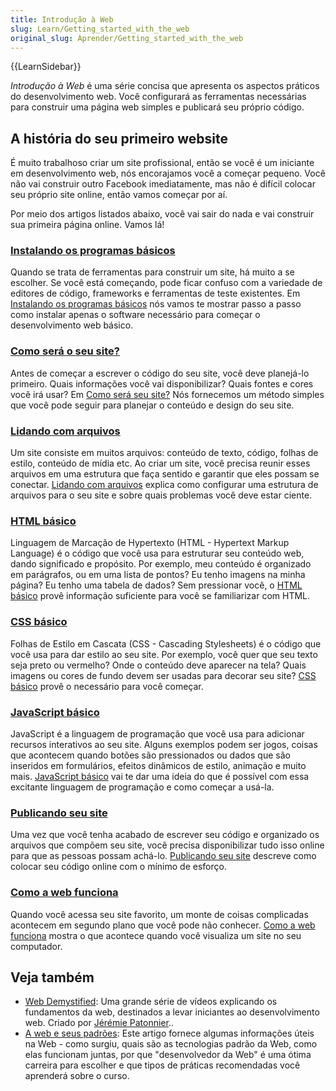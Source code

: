 ```yaml
---
title: Introdução à Web
slug: Learn/Getting_started_with_the_web
original_slug: Aprender/Getting_started_with_the_web
---
```


{{LearnSidebar}}

_Introdução à Web_ é uma série concisa que apresenta os aspectos práticos do desenvolvimento web. Você configurará as ferramentas necessárias para construir uma página web simples e publicará seu próprio código.

## A história do seu primeiro website

É muito trabalhoso criar um site profissional, então se você é um iniciante em desenvolvimento web, nós encorajamos você a começar pequeno. Você não vai construir outro Facebook imediatamente, mas não é difícil colocar seu próprio site online, então vamos começar por aí.

Por meio dos artigos listados abaixo, você vai sair do nada e vai construir sua primeira página online. Vamos lá!

### [Instalando os programas básicos](/pt-BR/docs/Aprender/Getting_started_with_the_web/instalando_programas_basicos)

Quando se trata de ferramentas para construir um site, há muito a se escolher. Se você está começando, pode ficar confuso com a variedade de editores de código, frameworks e ferramentas de teste existentes. Em [Instalando os programas básicos](/pt-BR/docs/Aprender/Getting_started_with_the_web/instalando_programas_basicos) nós vamos te mostrar passo a passo como instalar apenas o software necessário para começar o desenvolvimento web básico.

### [Como será o seu site?](/pt-BR/docs/Aprender/Getting_started_with_the_web/com_que_seu_site_vai_parecer/)

Antes de começar a escrever o código do seu site, você deve planejá-lo primeiro. Quais informações você vai disponibilizar? Quais fontes e cores você irá usar? Em [Como será seu site?](/pt-BR/docs/Aprender/Getting_started_with_the_web/com_que_seu_site_vai_parecer) Nós fornecemos um método simples que você pode seguir para planejar o conteúdo e design do seu site.

### [Lidando com arquivos](/pt-BR/docs/Aprender/Getting_started_with_the_web/lidando_com_arquivos)

Um site consiste em muitos arquivos: conteúdo de texto, código, folhas de estilo, conteúdo de mídia etc. Ao criar um site, você precisa reunir esses arquivos em uma estrutura que faça sentido e garantir que eles possam se conectar. [Lidando com arquivos](/pt-BR/docs/Aprender/Getting_started_with_the_web/lidando_com_arquivos) explica como configurar uma estrutura de arquivos para o seu site e sobre quais problemas você deve estar ciente.

### [HTML básico](/pt-BR/docs/Aprender/Getting_started_with_the_web/HTML_basico)

Linguagem de Marcação de Hypertexto (HTML - Hypertext Markup Language) é o código que você usa para estruturar seu conteúdo web, dando significado e propósito. Por exemplo, meu conteúdo é organizado em parágrafos, ou em uma lista de pontos? Eu tenho imagens na minha página? Eu tenho uma tabela de dados? Sem pressionar você, o [HTML básico](/pt-BR/docs/Aprender/Getting_started_with_the_web/HTML_basico) provê informação suficiente para você se familiarizar com HTML.

### [CSS básico](/pt-BR/docs/Aprender/Getting_started_with_the_web/CSS_basico)

Folhas de Estilo em Cascata (CSS - Cascading Stylesheets) é o código que você usa para dar estilo ao seu site. Por exemplo, você quer que seu texto seja preto ou vermelho? Onde o conteúdo deve aparecer na tela? Quais imagens ou cores de fundo devem ser usadas para decorar seu site? [CSS básico](/pt-BR/docs/Aprender/Getting_started_with_the_web/CSS_basico) provê o necessário para você começar.

### [JavaScript básico](/pt-BR/docs/Aprender/Getting_started_with_the_web/JavaScript_basico)

JavaScript é a linguagem de programação que você usa para adicionar recursos interativos ao seu site. Alguns exemplos podem ser jogos, coisas que acontecem quando botões são pressionados ou dados que são inseridos em formulários, efeitos dinâmicos de estilo, animação e muito mais. [JavaScript básico](/pt-BR/docs/Aprender/Getting_started_with_the_web/JavaScript_basico) vai te dar uma ideia do que é possível com essa excitante linguagem de programação e como começar a usá-la.

### [Publicando seu site](/pt-BR/docs/Aprender/Getting_started_with_the_web/Publicando_seu_site)

Uma vez que você tenha acabado de escrever seu código e organizado os arquivos que compõem seu site, você precisa disponibilizar tudo isso online para que as pessoas possam achá-lo. [Publicando seu site](/pt-BR/docs/Aprender/Getting_started_with_the_web/Publicando_seu_site) descreve como colocar seu código online com o mínimo de esforço.

### [Como a web funciona](/pt-BR/docs/Aprender/Getting_started_with_the_web/Como_a_Web_funciona)

Quando você acessa seu site favorito, um monte de coisas complicadas acontecem em segundo plano que você pode não conhecer. [Como a web funciona](/pt-BR/docs/Aprender/Getting_started_with_the_web/Como_a_Web_funciona) mostra o que acontece quando você visualiza um site no seu computador.

## Veja também

- [Web Demystified](https://www.youtube.com/playlist?list=PLo3w8EB99pqLEopnunz-dOOBJ8t-Wgt2g): Uma grande série de vídeos explicando os fundamentos da web, destinados a levar iniciantes ao desenvolvimento web. Criado por [Jérémie Patonnier](https://twitter.com/JeremiePat)..
- [A web e seus padrões](/pt-BR/docs/Learn/Getting_started_with_the_web/The_web_and_web_standards): Este artigo fornece algumas informações úteis na Web - como surgiu, quais são as tecnologias padrão da Web, como elas funcionam juntas, por que "desenvolvedor da Web" é uma ótima carreira para escolher e que tipos de práticas recomendadas você aprenderá sobre o curso.
